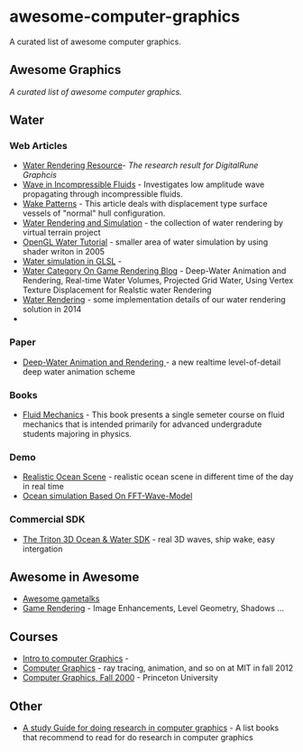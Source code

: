 # awesome-computer-graphics
A curated list of awesome computer graphics. 

## Awesome Graphics ##

*A curated list of awesome computer graphics.*

## Water ##
### Web Articles ###
- [Water Rendering Resource](http://www.digitalrune.com/Support/Blog/tabid/719/EntryId/208/Water-Rendering-Resources.aspx)- *The research result for DigitalRune Graphcis*
- [Wave in Incompressible Fluids]( http://farside.ph.utexas.edu/teaching/336L/Fluidhtml/node119.html ) - Investigates low amplitude wave propagating through incompressible fluids.
- [Wake Patterns](http://www.steelnavy.com/WavePatterns.htm) - This article deals with displacement type surface vessels of "normal" hull configuration.
- [Water Rendering and Simulation](http://vterrain.org/Water/) - the collection of water rendering by virtual terrain project
- [OpenGL Water Tutorial](http://www.bonzaisoftware.com/tnp/gl-water-tutorial/) - smaller area of water simulation by using shader writon in 2005
- [Water simulation in GLSL](http://www.jayconrod.com/posts/34/water-simulation-in-glsl) -
- [ Water Category On Game Rendering Blog](http://www.gamerendering.com/category/water/) - Deep-Water Animation and Rendering, Real-time Water Volumes, Projected Grid Water, Using Vertex Texture Displacement for Realstic water Rendering
- [Water Rendering](http://www.digitalrune.com/Support/Blog/tabid/719/EntryId/210/Water-Rendering.aspx) -  some implementation details of our water rendering solution in 2014
- 
### Paper ###
- [ Deep-Water Animation and Rendering ](http://www.gamasutra.com/gdce/2001/jensen/jensen_01.htm) - a new realtime level-of-detail deep water animation scheme

### Books ###
- [Fluid Mechanics]( http://farside.ph.utexas.edu/teaching/336L/Fluidhtml/Fluidhtml.html) -  This book presents a single semeter course on fluid mechanics that is intended primarily for advanced undergradute students majoring in physics.

### Demo ###
- [Realistic Ocean Scene](http://www.edxgraphics.com/realistic-ocean-scene.html) - realistic ocean scene in different time of the day in real time
- [Ocean simulation Based On FFT-Wave-Model](http://www.keithlantz.net/2011/11/ocean-simulation-part-two-using-the-fast-fourier-transform/)

### Commercial SDK ###
- [The Triton 3D Ocean & Water SDK](http://sundog-soft.com/sds/) - real 3D waves, ship wake, easy intergation
 
## Awesome in Awesome ##
- [Awesome gametalks](https://github.com/hzoo/awesome-gametalks "awesome-gametalks") 
- [Game Rendering](http://www.gamerendering.com) - Image Enhancements, Level Geometry, Shadows ...
 
## Courses ##
- [Intro to computer Graphics](http://cs.brown.edu/courses/cs123/lectures.html) -
- [Computer Graphics](http://ocw.mit.edu/courses/electrical-engineering-and-computer-science/6-837-computer-graphics-fall-2012/) - ray tracing, animation, and so on at MIT in fall 2012
- [Computer Graphics, Fall 2000](http://www.cs.princeton.edu/courses/archive/fall00/cs426/) - Princeton University 
## Other ##
- [A study Guide for doing research in computer graphics](http://peterwonka.net/Documentation/BooksToRead.htm) - A list books that recommend to read for do research in computer graphics
 
